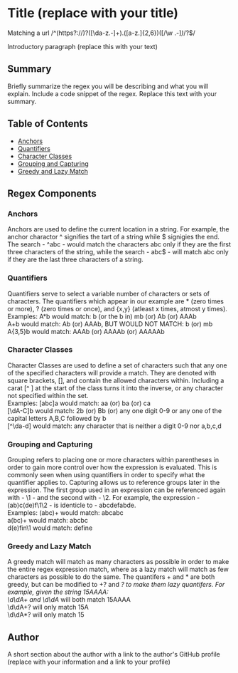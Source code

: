 

# Title (replace with your title)
Matching a url
/^(https?:\/\/)?([\da-z\.-]+)\.([a-z\.]{2,6})([\/\w \.-]*)*\/?$/


Introductory paragraph (replace this with your text)

## Summary

Briefly summarize the regex you will be describing and what you will explain. Include a code snippet of the regex. Replace this text with your summary.

## Table of Contents

- [Anchors](#anchors)
- [Quantifiers](#quantifiers)
- [Character Classes](#character-classes)
- [Grouping and Capturing](#grouping-and-capturing)
- [Greedy and Lazy Match](#greedy-and-lazy-match)

## Regex Components

### Anchors
Anchors are used to define the current location in a string. For example, the anchor charactor ^ signifies the tart of a string while $ signigies the end. The search - ^abc - would match the characters abc only if they are the first three characters of the string, while the search - abc$ - will match abc only if they are the last three characters of a string.  <br />
### Quantifiers
Quantifiers serve to select a variable number of characters or sets of characters. The quantifiers which appear in our example are * (zero times or more), ? (zero times or once), and {x,y} (atleast x times, atmost y times). <br />
Examples: A*b would match: b (or the b in) mb (or) Ab (or) AAAb <br />
          A+b would match: Ab (or) AAAb, BUT WOULD NOT MATCH: b (or) mb <br />
          A{3,5}b would match: AAAb (or) AAAAb (or) AAAAAb <br />

### Character Classes
Character Classes are used to define a set of characters such that any one of the specified characters will provide a match. They are denoted with square brackets, [], and contain the allowed characters within. Including a carat [^ ] at the start of the class turns it into the inverse, or any character not specified within the set. <br />
Examples: [abc]a would match: aa (or) ba (or) ca <br />
          [\dA-C]b would match: 2b (or) Bb (or) any one digit 0-9 or any one of the capital letters A,B,C followed by b <br />
          [^\da-d] would match: any character that is neither a digit 0-9 nor a,b,c,d <br />
### Grouping and Capturing
Grouping refers to placing one or more characters within parentheses in order to gain more control over how the expression is evaluated. This is commonly seen when using quantifiers in order to specify what the quantifier applies to. Capturing allows us to reference groups later in the expression. The first group used in an expression can be referenced again with - \1 - and the second with - \2. For example, the expression - 
(ab)c(de)f\1\2 - is identicle to - abcdefabde. <br />
Examples: (abc)+ would match: abcabc <br />
          a(bc)+ would match: abcbc <br />
          d(e)fin\1 would match: define <br />

### Greedy and Lazy Match
A greedy match will match as many characters as possible in order to make the entire regex expression match, where as a lazy match will match as few characters as possible to do the same. The quantifers + and * are both greedy, but can be modified to +? and *? to make them lazy quantifers. For example, given the string 15AAAA: <br />
\d\dA+ and \d\dA* will both match 15AAAA <br />
\d\dA+? will only match 15A <br />
\d\dA*? will only match 15 <br />


## Author

A short section about the author with a link to the author's GitHub profile (replace with your information and a link to your profile)